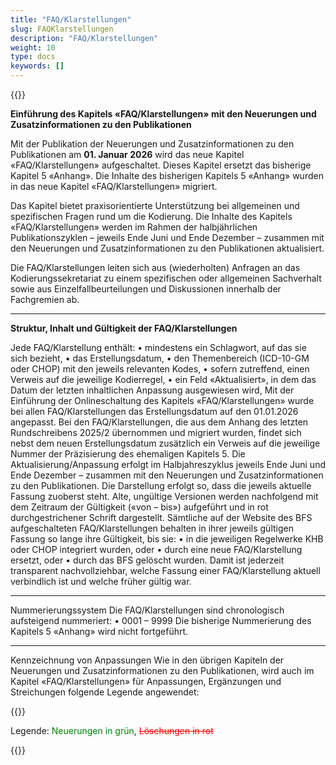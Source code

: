 ```yaml
---
title: "FAQ/Klarstellungen"
slug: FAQKlarstellungen
description: "FAQ/Klarstellungen"
weight: 10
type: docs
keywords: []
---
```

{{<printButton>}}


**Einführung des Kapitels «FAQ/Klarstellungen» mit den Neuerungen und Zusatzinformationen zu den Publikationen**  

Mit der Publikation der Neuerungen und Zusatzinformationen zu den Publikationen am **01. Januar 2026** wird das neue Kapitel «FAQ/Klarstellungen» aufgeschaltet.
Dieses Kapitel ersetzt das bisherige Kapitel 5 «Anhang».
Die Inhalte des bisherigen Kapitels 5 «Anhang» wurden in das neue Kapitel «FAQ/Klarstellungen» migriert.
  
Das Kapitel bietet praxisorientierte Unterstützung bei allgemeinen und spezifischen Fragen rund um die Kodierung.
Die Inhalte des Kapitels «FAQ/Klarstellungen» werden im Rahmen der halbjährlichen Publikationszyklen – jeweils Ende Juni und Ende Dezember – zusammen mit den Neuerungen und Zusatzinformationen zu den Publikationen aktualisiert.
  
Die FAQ/Klarstellungen leiten sich aus (wiederholten) Anfragen an das Kodierungssekretariat zu einem spezifischen oder allgemeinen Sachverhalt sowie aus Einzelfallbeurteilungen und Diskussionen innerhalb der Fachgremien ab.
  
________________________________________
  
**Struktur, Inhalt und Gültigkeit der FAQ/Klarstellungen**
  
Jede FAQ/Klarstellung enthält:
•	mindestens ein Schlagwort, auf das sie sich bezieht,
•	das Erstellungsdatum,
•	den Themenbereich (ICD-10-GM oder CHOP) mit den jeweils relevanten Kodes,
•	sofern zutreffend, einen Verweis auf die jeweilige Kodierregel,
•	ein Feld «Aktualisiert», in dem das Datum der letzten inhaltlichen Anpassung ausgewiesen wird,
Mit der Einführung der Onlineschaltung des Kapitels «FAQ/Klarstellungen» wurde bei allen FAQ/Klarstellungen das Erstellungsdatum auf den 01.01.2026 angepasst.
Bei den FAQ/Klarstellungen, die aus dem Anhang des letzten Rundschreibens 2025/2 übernommen und migriert wurden, findet sich nebst dem neuen Erstellungsdatum zusätzlich ein Verweis auf die jeweilige Nummer der Präzisierung des ehemaligen Kapitels 5.
Die Aktualisierung/Anpassung erfolgt im Halbjahreszyklus jeweils Ende Juni und Ende Dezember – zusammen mit den Neuerungen und Zusatzinformationen zu den Publikationen.
Die Darstellung erfolgt so, dass die jeweils aktuelle Fassung zuoberst steht.
Alte, ungültige Versionen werden nachfolgend mit dem Zeitraum der Gültigkeit («von – bis») aufgeführt und in rot durchgestrichener Schrift dargestellt.
Sämtliche auf der Website des BFS aufgeschalteten FAQ/Klarstellungen behalten in ihrer jeweils gültigen Fassung so lange ihre Gültigkeit, bis sie:
•	in die jeweiligen Regelwerke KHB oder CHOP integriert wurden, oder
•	durch eine neue FAQ/Klarstellung ersetzt, oder
•	durch das BFS gelöscht wurden.
Damit ist jederzeit transparent nachvollziehbar, welche Fassung einer FAQ/Klarstellung aktuell verbindlich ist und welche früher gültig war.
________________________________________
Nummerierungssystem
Die FAQ/Klarstellungen sind chronologisch aufsteigend nummeriert:
•	0001 – 9999
Die bisherige Nummerierung des Kapitels 5 «Anhang» wird nicht fortgeführt.
________________________________________
Kennzeichnung von Anpassungen
Wie in den übrigen Kapiteln der Neuerungen und Zusatzinformationen zu den Publikationen, wird auch im Kapitel «FAQ/Klarstellungen» für Anpassungen, Ergänzungen und Streichungen folgende Legende angewendet:


{{<markdown>}}

Legende: <font color="green">Neuerungen in grün</font>, <font color="red">~~Löschungen in rot~~</font>
  
{{</markdown>}}